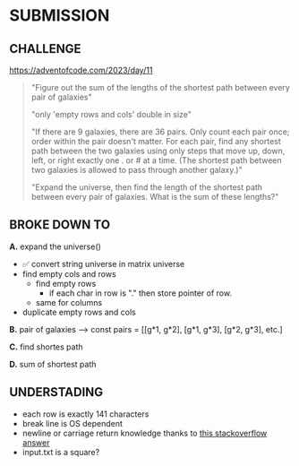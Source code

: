 # SUBMISSION

## CHALLENGE

<https://adventofcode.com/2023/day/11>

> "Figure out the sum of the lengths of
> the shortest path between every pair of galaxies"
>
> "only 'empty rows and cols' double in size"
>
> "If there are 9 galaxies, there are 36 pairs.
> Only count each pair once;
> order within the pair doesn't matter.
> For each pair, find any shortest
> path between the two galaxies using only steps that move up, down, left,
> or right exactly one . or # at a time. (The shortest path between two
> galaxies is allowed to pass through another galaxy.)"
>
> "Expand the universe, then find the length of the shortest path
> between every pair of galaxies. What is the sum of these lengths?"

## BROKE DOWN TO

**A.** expand the universe()

- ✅ convert string universe in matrix universe
- find empty cols and rows
  - find empty rows
    - if each char in row is "." then store pointer of row.
  - same for columns
- duplicate empty rows and cols

**B.** pair of galaxies -->
const pairs = [[g\*1, g\*2], [g\*1, g\*3], [g\*2, g\*3], etc.]

**C.** find shortes path

**D.** sum of shortest path

## UNDERSTADING

- each row is exactly 141 characters
- break line is OS dependent
- newline or carriage return knowledge thanks to [this stackoverflow answer](https://stackoverflow.com/questions/1761051/difference-between-n-and-r#answer-1761086)
- input.txt is a square?
